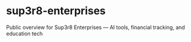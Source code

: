 # sup3r8-enterprises
Public overview for Sup3r8 Enterprises — AI tools, financial tracking, and education tech
